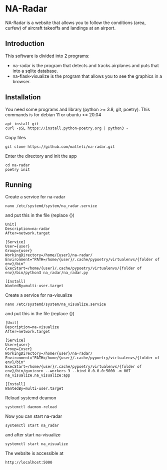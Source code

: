 NA-Radar
========
NA-Radar is a website that allows you to follow the conditions (area, curfew) of aircraft takeoffs and landings at an airport.

Introduction
------------
This software is divided into 2 programs:
- na-radar is the program that detects and tracks airplanes and puts that into a sqlite database.
- na-flask-visualize is the program that allows you to see the graphics in a browser.

Installation
------------
You need some programs and library (python >= 3.8, git, poetry).
This commands is for debian 11 or ubuntu >= 20.04
```
apt install git
curl -sSL https://install.python-poetry.org | python3 -
```
Copy files
```
git clone https://github.com/matteli/na-radar.git
```
Enter the directory and init the app
```
cd na-radar
poetry init
```

Running
-------
Create a service for na-radar
```
nano /etc/systemd/system/na_radar.service
```
and put this in the file (replace {})
```
Unit]
Description=na-radar
After=network.target

[Service]
User={user}
Group={user}
WorkingDirectory=/home/{user}/na-radar/
Environment="PATH=/home/{user}/.cache/pypoetry/virtualenvs/{folder of env}/bin"
ExecStart=/home/{user}/.cache/pypoetry/virtualenvs/{folder of env}/bin/python3 na_radar/na_radar.py

[Install]
WantedBy=multi-user.target
```
Create a service for na-visualize
```
nano /etc/systemd/system/na_visualize.service
```
and put this in the file (replace {})
```
[Unit]
Description=na-visualize
After=network.target

[Service]
User={user}
Group={user}
WorkingDirectory=/home/{user}/na-radar/
Environment="PATH=/home/{user}/.cache/pypoetry/virtualenvs/{folder of env}/bin"
ExecStart=/home/{user}/.cache/pypoetry/virtualenvs/{folder of env}/bin/gunicorn --workers 3 --bind 0.0.0.0:5000 -m 007 na_visualize.na_visualize:app

[Install]
WantedBy=multi-user.target
```
Reload systemd deamon
```
systemctl daemon-reload
```
Now you can start na-radar
```
systemctl start na_radar
```
and after start na-visualize
```
systemctl start na_visualize
```
The website is accessible at
```
http://localhost:5000
```